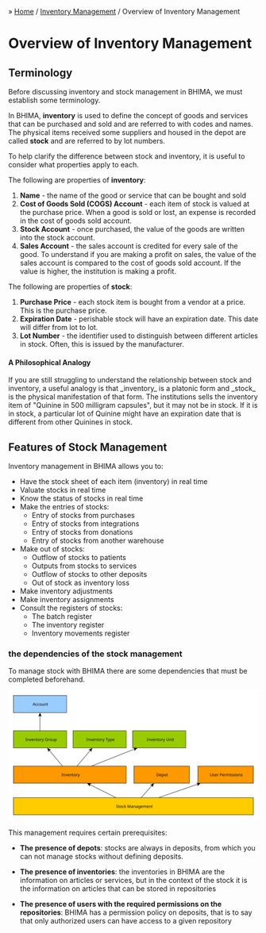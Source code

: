&raquo; [Home](../index.md) / [Inventory Management](./index.md) / Overview of Inventory Management

# Overview of Inventory Management

## Terminology

Before discussing inventory and stock management in BHIMA, we must establish some terminology.

In BHIMA, **inventory** is used to define the concept of goods and services that can be purchased and sold and are
referred to with codes and names.  The physical items received some suppliers and housed in the depot are called **stock**
and are referred to by lot numbers.

To help clarify the difference between stock and inventory, it is useful to consider what properties
apply to each.

The following are properties of **inventory**:
 1. **Name** - the name of the good or service that can be bought and sold
 2. **Cost of Goods Sold (COGS) Account** - each item of stock is valued at the purchase price.  When a good is sold or lost, an expense is recorded in the cost of goods sold account.
 3. **Stock Account** - once purchased, the value of the goods are written into the stock account.
 4. **Sales Account** - the sales account is credited for every sale of the good.  To understand if you are making a profit on sales, the value of the sales account is compared to the cost of goods sold account.  If the value is higher, the institution is making a profit.

The following are properties of **stock**:
 1. **Purchase Price** - each stock item is bought from a vendor at a price. This is the purchase price.
 2. **Expiration Date** - perishable stock will have an expiration date.  This date will differ from lot to lot.
 3. **Lot Number** - the identifier used to distinguish between different articles in stock.  Often, this is issued by the manufacturer.


<div class="bs-callout bs-callout-primary">
<h4>A Philosophical Analogy</h4>
If you are still struggling to understand the relationship between stock and inventory, a useful analogy is that _inventory_ is a platonic form and _stock_ is the physical manifestation of that form.  The institutions sells the inventory item of "Quinine in 500 milligram capsules", but it may not be in stock.  If it is in stock, a particular lot of Quinine might have an expiration date that is different from other Quinines in stock.
</div>

## Features of Stock Management

Inventory management in BHIMA allows you to:

- Have the stock sheet of each item (inventory) in real time
- Valuate stocks in real time
- Know the status of stocks in real time
- Make the entries of stocks:
    - Entry of stocks from purchases
    - Entry of stocks from integrations
    - Entry of stocks from donations
    - Entry of stocks from another warehouse
- Make out of stocks:
    - Outflow of stocks to patients
    - Outputs from stocks to services
    - Outflow of stocks to other deposits
    - Out of stock as inventory loss
- Make inventory adjustments
- Make inventory assignments
- Consult the registers of stocks:
    - The batch register
    - The inventory register
    - Inventory movements register

### the dependencies of the stock management

To manage stock with BHIMA there are some dependencies that must be completed beforehand.

![Inventory Management](../../images/stock_dependencies.svg)

This management requires certain prerequisites:

- **The presence of depots**: stocks are always in deposits, from which you can not manage stocks without defining deposits.

- **The presence of inventories**: the inventories in BHIMA are the information on articles or services, but in the context of the stock it is the information on articles that can be stored in repositories

- **The presence of users with the required permissions on the repositories**: BHIMA has a permission policy on deposits, that is to say that only authorized users can have access to a given repository
